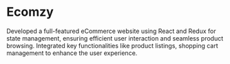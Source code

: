 # Ecomzy
Developed a full-featured eCommerce website using React and Redux for state management, ensuring efficient user interaction and seamless product browsing. Integrated key functionalities like product listings, shopping cart management to enhance the user experience.
